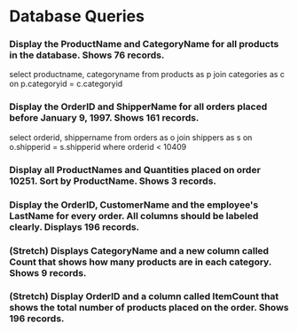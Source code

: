 # Database Queries

### Display the ProductName and CategoryName for all products in the database. Shows 76 records.

select productname, categoryname from products as p
join categories as c on p.categoryid = c.categoryid


### Display the OrderID and ShipperName for all orders placed before January 9, 1997. Shows 161 records.

select orderid, shippername from orders as o
join shippers as s on o.shipperid = s.shipperid
where orderid < 10409

### Display all ProductNames and Quantities placed on order 10251. Sort by ProductName. Shows 3 records.

### Display the OrderID, CustomerName and the employee's LastName for every order. All columns should be labeled clearly. Displays 196 records.

### (Stretch)  Displays CategoryName and a new column called Count that shows how many products are in each category. Shows 9 records.

### (Stretch) Display OrderID and a  column called ItemCount that shows the total number of products placed on the order. Shows 196 records. 
